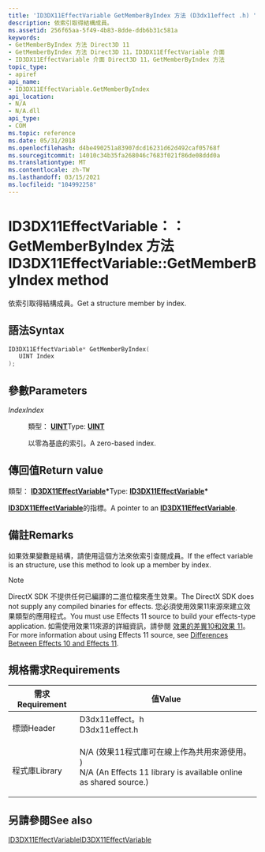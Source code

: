 ```yaml
---
title: 'ID3DX11EffectVariable GetMemberByIndex 方法 (D3dx11effect .h) '
description: 依索引取得結構成員。
ms.assetid: 256f65aa-5f49-4b83-8dde-ddb6b31c581a
keywords:
- GetMemberByIndex 方法 Direct3D 11
- GetMemberByIndex 方法 Direct3D 11，ID3DX11EffectVariable 介面
- ID3DX11EffectVariable 介面 Direct3D 11，GetMemberByIndex 方法
topic_type:
- apiref
api_name:
- ID3DX11EffectVariable.GetMemberByIndex
api_location:
- N/A
- N/A.dll
api_type:
- COM
ms.topic: reference
ms.date: 05/31/2018
ms.openlocfilehash: d4be490251a83907dcd16231d62d492caf05768f
ms.sourcegitcommit: 14010c34b35fa268046c7683f021f86de08ddd0a
ms.translationtype: MT
ms.contentlocale: zh-TW
ms.lasthandoff: 03/15/2021
ms.locfileid: "104992258"
---
```

# <a name="id3dx11effectvariablegetmemberbyindex-method"></a><span data-ttu-id="dcd80-106">ID3DX11EffectVariable：： GetMemberByIndex 方法</span><span class="sxs-lookup"><span data-stu-id="dcd80-106">ID3DX11EffectVariable::GetMemberByIndex method</span></span>

<span data-ttu-id="dcd80-107">依索引取得結構成員。</span><span class="sxs-lookup"><span data-stu-id="dcd80-107">Get a structure member by index.</span></span>

## <a name="syntax"></a><span data-ttu-id="dcd80-108">語法</span><span class="sxs-lookup"><span data-stu-id="dcd80-108">Syntax</span></span>


```C++
ID3DX11EffectVariable* GetMemberByIndex(
   UINT Index
);
```



## <a name="parameters"></a><span data-ttu-id="dcd80-109">參數</span><span class="sxs-lookup"><span data-stu-id="dcd80-109">Parameters</span></span>

<dl> <dt>

<span data-ttu-id="dcd80-110">*Index*</span><span class="sxs-lookup"><span data-stu-id="dcd80-110">*Index*</span></span> 
</dt> <dd>

<span data-ttu-id="dcd80-111">類型： **[ **UINT**](/windows/desktop/WinProg/windows-data-types)**</span><span class="sxs-lookup"><span data-stu-id="dcd80-111">Type: **[**UINT**](/windows/desktop/WinProg/windows-data-types)**</span></span>

<span data-ttu-id="dcd80-112">以零為基底的索引。</span><span class="sxs-lookup"><span data-stu-id="dcd80-112">A zero-based index.</span></span>

</dd> </dl>

## <a name="return-value"></a><span data-ttu-id="dcd80-113">傳回值</span><span class="sxs-lookup"><span data-stu-id="dcd80-113">Return value</span></span>

<span data-ttu-id="dcd80-114">類型： **[ **ID3DX11EffectVariable**](id3dx11effectvariable.md)\***</span><span class="sxs-lookup"><span data-stu-id="dcd80-114">Type: **[**ID3DX11EffectVariable**](id3dx11effectvariable.md)\***</span></span>

<span data-ttu-id="dcd80-115">[**ID3DX11EffectVariable**](id3dx11effectvariable.md)的指標。</span><span class="sxs-lookup"><span data-stu-id="dcd80-115">A pointer to an [**ID3DX11EffectVariable**](id3dx11effectvariable.md).</span></span>

## <a name="remarks"></a><span data-ttu-id="dcd80-116">備註</span><span class="sxs-lookup"><span data-stu-id="dcd80-116">Remarks</span></span>

<span data-ttu-id="dcd80-117">如果效果變數是結構，請使用這個方法來依索引查閱成員。</span><span class="sxs-lookup"><span data-stu-id="dcd80-117">If the effect variable is an structure, use this method to look up a member by index.</span></span>

> [!Note]  
> <span data-ttu-id="dcd80-118">DirectX SDK 不提供任何已編譯的二進位檔來產生效果。</span><span class="sxs-lookup"><span data-stu-id="dcd80-118">The DirectX SDK does not supply any compiled binaries for effects.</span></span> <span data-ttu-id="dcd80-119">您必須使用效果11來源來建立效果類型的應用程式。</span><span class="sxs-lookup"><span data-stu-id="dcd80-119">You must use Effects 11 source to build your effects-type application.</span></span> <span data-ttu-id="dcd80-120">如需使用效果11來源的詳細資訊，請參閱 [效果的差異10和效果 11](d3d11-graphics-programming-guide-effects-differences.md)。</span><span class="sxs-lookup"><span data-stu-id="dcd80-120">For more information about using Effects 11 source, see [Differences Between Effects 10 and Effects 11](d3d11-graphics-programming-guide-effects-differences.md).</span></span>

 

## <a name="requirements"></a><span data-ttu-id="dcd80-121">規格需求</span><span class="sxs-lookup"><span data-stu-id="dcd80-121">Requirements</span></span>



| <span data-ttu-id="dcd80-122">需求</span><span class="sxs-lookup"><span data-stu-id="dcd80-122">Requirement</span></span> | <span data-ttu-id="dcd80-123">值</span><span class="sxs-lookup"><span data-stu-id="dcd80-123">Value</span></span> |
|--------------------|----------------------------------------------------------------------------------------------------------------------------------------------|
| <span data-ttu-id="dcd80-124">標頭</span><span class="sxs-lookup"><span data-stu-id="dcd80-124">Header</span></span><br/>  | <dl> <span data-ttu-id="dcd80-125"><dt>D3dx11effect。h</dt></span><span class="sxs-lookup"><span data-stu-id="dcd80-125"><dt>D3dx11effect.h</dt></span></span> </dl>                                                    |
| <span data-ttu-id="dcd80-126">程式庫</span><span class="sxs-lookup"><span data-stu-id="dcd80-126">Library</span></span><br/> | <dl> <span data-ttu-id="dcd80-127"><dt>N/A (效果11程式庫可在線上作為共用來源使用。 ) </dt></span><span class="sxs-lookup"><span data-stu-id="dcd80-127"><dt>N/A (An Effects 11 library is available online as shared source.)</dt></span></span> </dl> |



## <a name="see-also"></a><span data-ttu-id="dcd80-128">另請參閱</span><span class="sxs-lookup"><span data-stu-id="dcd80-128">See also</span></span>

<dl> <dt>

[<span data-ttu-id="dcd80-129">ID3DX11EffectVariable</span><span class="sxs-lookup"><span data-stu-id="dcd80-129">ID3DX11EffectVariable</span></span>](id3dx11effectvariable.md)
</dt> </dl>

 

